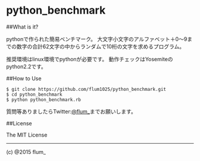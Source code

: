 ﻿python_benchmark
===========

##What is it?

pythonで作られた簡易ベンチマーク。
大文字小文字のアルファベット＋0～9までの数字の合計62文字の中からランダムで10桁の文字を求めるプログラム。


推奨環境はlinux環境でpythonが必要です。
動作チェックはYosemiteのpython2.2です。


##How to Use

```
$ git clone https://github.com/flum1025/python_benchmark.git
$ cd python_benchmark
$ python python_benchmark.rb

```


質問等ありましたらTwitter:[@flum_](https://twitter.com/flum_)までお願いします。

##License

The MIT License

-------
(c) @2015 flum_